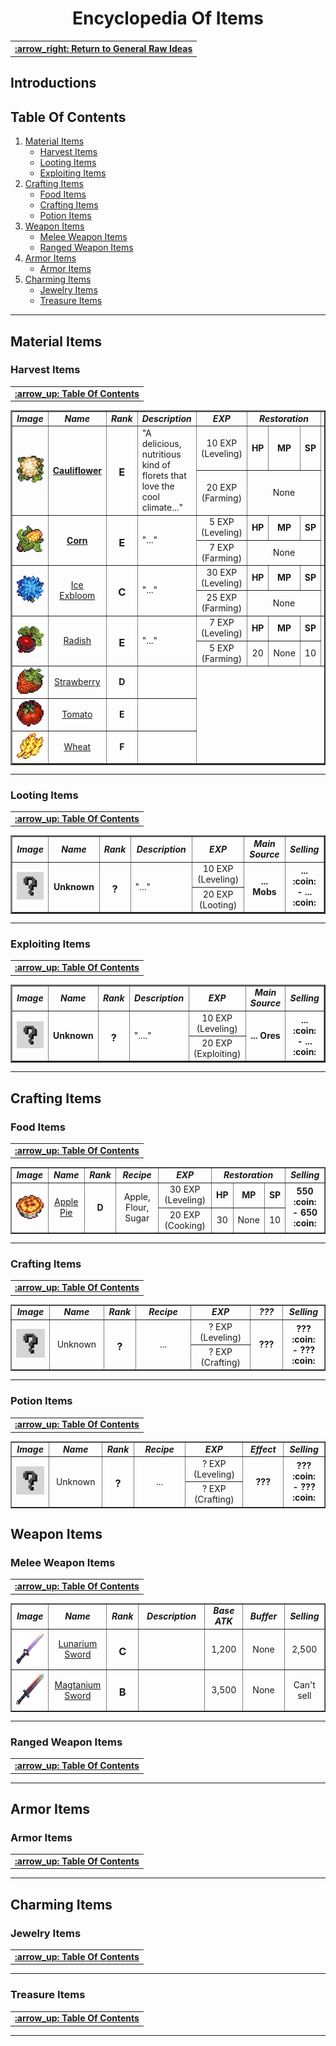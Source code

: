 <div align="center"><h1><b><a id="general-items-list">  Encyclopedia Of Items  </a></b></h1></div>

<div align="right"><table><tr><th><a href="../General-Raw-Ideas-List.md">  :arrow_right: Return to General Raw Ideas  </a></th></tr></table></div>

## Introductions

<!-- --------------------------------------------------------------------------------------------------------------------------------------------------------------------- -->

## Table Of Contents
1. <a href="#material-items"> Material Items </a>
    * <a href="#harvest-items"> Harvest Items </a>
    * <a href="#looting-items"> Looting Items </a>
    * <a href="#exploiting-items"> Exploiting Items </a>
2. <a href="#crafting-items"> Crafting Items </a>
    * <a href="#food-items"> Food Items </a>
    * <a href="#crafting-items"> Crafting Items </a>
    * <a href="#potion-items"> Potion Items </a>
3. <a href="#weapon-items"> Weapon Items </a>
    * <a href="#melee-weapon-items"> Melee Weapon Items </a>
    * <a href="#ranged-weapon-items"> Ranged Weapon Items </a>
4. <a href="#armory-items"> Armor Items </a>
    * <a href="#armor-items"> Armor Items </a>
5. <a href="#charming-items"> Charming Items </a>
    * <a href="#jewelry-items"> Jewelry Items </a>
    * <a href="#treasure-items"> Treasure Items </a>

---

<!-- --------------------------------------------------------------------------------------------------------------------------------------------------------------------- -->

## Material Items 

<!-- --------------------------------------------------------------------------------------------------------------------------------------------------------------------- -->

### Harvest Items 

<div align="right"><table><tr><td><b><a href="#table-of-contents"> :arrow_up: Table Of Contents </a></b></td></tr></table></div>

<div align="left">
<table border="2">
   <tr>
      <td width="75"><b><i><div align="center">  Image  </div></i></b></td>
      <td width="150"><b><i><div align="center">  Name  </div></i></b></td>
      <td width="50"><b><i><div align="center">  Rank  </div></i></b></td>
      <td width="300"><b><i><div align="center">  Description  </div></i></b></td>
      <td width="170"><b><i><div align="center">  EXP  </div></i></b></td>
      <td width="180" colspan="3"><b><i><div align="center">   Restoration   </div></i></b></td>
      <td width="100"><b><i><div align="center">  Selling  </div></i></b></td>
   </tr>

   <!-- Cauliflower -->
   <tr>
      <td rowspan="2"><a id="cauliflower"><img src="./Material-Items/Harvest-Items-Images/Cauliflower.png"></a></td>
      <th rowspan="2"><div align="center"><a href="./Material-Items/Harvest-Items-Codes/Cauliflower.md"><b> Cauliflower </b></a></div></td>
      <td rowspan="2"><b><div align="center"><h3> E </h3></div></b></td>
      <td rowspan="2"> "A delicious, nutritious kind of florets that love the cool climate..." </td>
      <td><div align="center">  10 EXP (Leveling)  </div></td>
      <td><b><div align="center">  HP  </div></b></td>
      <td><b><div align="center">  MP  </div></b></td>
      <td><b><div align="center">  SP  </div></b></td>
      <td rowspan="2"><b><div align="center">  150 :coin: <br>- 200 :coin:</br>  </div></td>
   </tr>
   <tr>
      <td><div align="center">  20 EXP (Farming)  </div></td>
      <td colspan="3"><div align="center">  None  </div></td>
   </tr>
   <!-- Corn -->
   <tr>
      <td rowspan="2"><a id="corn"><img src="./Material-Items/Harvest-Items-Images/Corn.png"></a></td>
      <th rowspan="2"><div align="center"><a href="./Material-Items/Harvest-Items-Codes/Corn.md"> Corn </a></div></td>
      <th rowspan="2"><div align="center"><h3> E </h3></div></td>
      <td rowspan="2"> "..." </td>
      <td><div align="center">  5 EXP (Leveling)  </div></td>
      <td><b><div align="center">  HP  </div></b></td>
      <td><b><div align="center">  MP  </div></b></td>
      <td><b><div align="center">  SP  </div></b></td>
      <td rowspan="2"><b><div align="center">  70 :coin: <br>- 120 :coin:</br>  </div></td>
   </tr>
   <tr>
      <td><div align="center">  7 EXP (Farming)  </div></td>
      <td colspan="3"><div align="center">  None  </div></td>
   </tr>
   <!-- Ice Exbloom --> 
   <tr>
      <td rowspan="2"><a id="ice-exbloom"><img src="./Material-Items/Harvest-Items-Images/Globe-Thistle.png"></a></td>
      <td rowspan="2"><div align="center"><a href="./Material-Items/Harvest-Items-Codes/Ice-Exbloom.md"> Ice Exbloom </a></div></td>
      <td rowspan="2"><b><div align="center"><h3> C </h3></div></b></td>
      <td rowspan="2"> "..." </td>
      <td><div align="center">  30 EXP (Leveling)  </div></td>
      <td><b><div align="center">  HP  </div></b></td>
      <td><b><div align="center">  MP  </div></b></td>
      <td><b><div align="center">  SP  </div></b></td>
      <td rowspan="2"><b><div align="center">  340 :coin: <br>- 440 :coin:</br>  </div></td>
   </tr> 
   <tr>
      <td><div align="center">  25 EXP (Farming)  </div></td>
      <td colspan="3"><div align="center">  None  </div></td>
   </tr>
   <!-- Radish -->
   <tr>
      <td rowspan="2"><a id="radish"><img src="./Material-Items/Harvest-Items-Images/Radish.png"></a></td>
      <td rowspan="2"><div align="center"><a href="./Material-Items/Harvest-Items-Codes/Radish.md"> Radish </a></div></td>
      <td rowspan="2"><b><div align="center"><h3> E </h3></div></b></td>
      <td rowspan="2"> "..." </td>
      <td><div align="center">  7 EXP (Leveling)  </div></td>
      <td><b><div align="center">  HP  </div></b></td>
      <td><b><div align="center">  MP  </div></b></td>
      <td><b><div align="center">  SP  </div></b></td>
      <td rowspan="2"><b><div align="center">  100 :coin: <br>- 150 :coin:</br>  </div></td>
   </tr> 
   <tr>
      <td><div align="center">  5 EXP (Farming)  </div></td>
      <td><div align="center">  20  </div></td>
      <td><div align="center">  None  </div></td>
      <td><div align="center">  10  </div></td>
   </tr>
         
   <tr>
      <td><a id="strawberry"><img src="./Material-Items/Harvest-Items-Images/Strawberry.png"></td>
      <td><div align="center"><a href="./Material-Items/Harvest-Items-Codes/Strawberry.md"> Strawberry </a></div></td>
      <td><b><div align="center"> D </div></b></td>
      <td></td>
   </tr>
   <tr>
      <td><a id="tomato"><img src="./Material-Items/Harvest-Items-Images/Tomato.png"></a></td>
      <td><div align="center"><a href="./Material-Items/Harvest-Items-Codes/Tomato.md"> Tomato </a></div></td>
      <td><b><div align="center"> E </div></b></td>
      <td></td>
   </tr>
   <tr>
      <td><a id="wheat"><img src="./Material-Items/Harvest-Items-Images/Wheat.png"></td>
      <td><div align="center"><a href="./Material-Items/Harvest-Items-Codes/Wheat.md"> Wheat </a></div></td>
      <td><b><div align="center"> F </div></b></td>
      <td></td>
   </tr>
</table>
</div>


---

<!-- --------------------------------------------------------------------------------------------------------------------------------------------------------------------- -->

### Looting Items

<div align="right"><table><tr><td><b><a href="#table-of-contents"> :arrow_up: Table Of Contents </a></b></td></tr></table></div>

<div align="left">
<table border="2">
   <tr>
      <td width="75"><b><i><div align="center">  Image  </div></i></b></td>
      <td width="150"><b><i><div align="center">  Name  </div></i></b></td>
      <td width="50"><b><i><div align="center">  Rank  </div></i></b></td>
      <td width="300"><b><i><div align="center">  Description  </div></i></b></td>
      <td width="200"><b><i><div align="center">  EXP  </div></i></b></td>
      <td width="150"><b><i><div align="center">   Main Source   </div></i></b></td>
      <td width="100"><b><i><div align="center">  Selling  </div></i></b></td>
   </tr>

   <!-- Testing -->
   <tr>
      <td rowspan="2"><img src="../Temporary-Files/Unknown.png"></td>
      <td rowspan="2"><div align="center"><b> Unknown </b></div></td>
      <td rowspan="2"><b><div align="center"><h3> ? </h3></div></b></td>
      <td rowspan="2"> "..." </td>
      <td><div align="center">  10 EXP (Leveling)  </div></td>
      <td rowspan="2"><b><div align="center">  ... Mobs  </div></b></td>
      <td rowspan="2"><b><div align="center">  ... :coin: <br>- ... :coin:</br>  </div></td>
   </tr>
   <tr>
      <td><div align="center">  20 EXP (Looting)  </div></td>
   </tr>
</table>
</div>
         
---

<!-- --------------------------------------------------------------------------------------------------------------------------------------------------------------------- -->

### Exploiting Items

<div align="right"><table><tr><td><b><a href="#table-of-contents"> :arrow_up: Table Of Contents </a></b></td></tr></table></div>

<div align="left">
<table border="2">
   <tr>
      <td width="75"><b><i><div align="center">  Image  </div></i></b></td>
      <td width="150"><b><i><div align="center">  Name  </div></i></b></td>
      <td width="50"><b><i><div align="center">  Rank  </div></i></b></td>
      <td width="300"><b><i><div align="center">  Description  </div></i></b></td>
      <td width="200"><b><i><div align="center">  EXP  </div></i></b></td>
      <td width="150"><b><i><div align="center">   Main Source   </div></i></b></td>
      <td width="100"><b><i><div align="center">  Selling  </div></i></b></td>
   </tr>

   <!-- Testing -->
   <tr>
      <td rowspan="2"><img src="../Temporary-Files/Unknown.png"></td>
      <td rowspan="2"><div align="center"><b> Unknown </b></div></td>
      <td rowspan="2"><b><div align="center"><h3> ? </h3></div></b></td>
      <td rowspan="2"> "...." </td>
      <td><div align="center">  10 EXP (Leveling)  </div></td>
      <td rowspan="2"><b><div align="center">  ... Ores  </div></b></td>
      <td rowspan="2"><b><div align="center">  ... :coin: <br>- ... :coin:</br>  </div></td>
   </tr>
   <tr>
      <td><div align="center">  20 EXP (Exploiting)  </div></td>
   </tr>
</table>
</div>

---

<!-- --------------------------------------------------------------------------------------------------------------------------------------------------------------------- -->

## Crafting Items

<!-- --------------------------------------------------------------------------------------------------------------------------------------------------------------------- -->

### Food Items

<div align="right"><table><tr><td><b><a href="#table-of-contents"> :arrow_up: Table Of Contents </a></b></td></tr></table></div>

<div align="left">
<table border="1">
   <tr>
      <td width="75"><b><i><div align="center">  Image  </div></i></b></td>
      <td width="150"><b><i><div align="center">  Name  </div></i></b></td>
      <td width="50"><b><i><div align="center">  Rank  </div></i></b></td>
      <td width="300"><b><i><div align="center">  Recipe  </div></i></b></td>
      <td width="200"><b><i><div align="center">  EXP  </div></i></b></td>
      <td width="150" colspan="3"><b><i><div align="center">   Restoration   </div></i></b></td>
      <td width="100"><b><i><div align="center">  Selling  </div></i></b></td>
   </tr>

   
   <tr>
      <td rowspan="2"><a id="apple-pie"><img src="./Crafting-Items/Food-Items-Images/Apple-Pie.png"></a></td>
      <td rowspan="2"><div align="center"><a href="./Food-Items-Codes/Apple-Pie.md"> Apple Pie </a></div></td>
      <td rowspan="2"><b><div align="center"> D </div></b></td>
      <td rowspan="2"><div align="center"> Apple, Flour, Sugar </div></td>
      <td><div align="center">  30 EXP (Leveling)  </div></td>
      <td><b><div align="center">  HP  </div></b></td>
      <td><b><div align="center">  MP  </div></b></td>
      <td><b><div align="center">  SP  </div></b></td>
      <td rowspan="2"><b><div align="center">  550 :coin: <br>- 650 :coin:</br>  </div></td>
   </tr>
   <tr>
      <td><div align="center">  20 EXP (Cooking)  </div></td>
      <td><div align="center">  30  </div></td>
      <td><div align="center">  None  </div></td>
      <td><div align="center">  10  </div></td>
   </tr>
</table>
</div>
<!--
   <tr>
      <td><a id="baked-carp"><img src="./Crafting-Items/Food-Items-Images/Baked-Carp.png"></td>
      <td><strike><div align="center"><a href="./Food-Items-Codes/Baked-Carp.md"> Baked Carp </a></div></strike></td>
      <td><strike><b><div align="center"> C </div></b></strike></td>
      <td><strike><div align="center"> Carp, Salt, Onion, Butter, Lemon </div></strike></td>
   </tr>
   <tr>
      <td><a id="baked-fish"><img src="./Crafting-Items/Food-Items-Images/Baked-Fish.png"></td>
      <td><div align="center"><a href="./Food-Items-Codes/Baked-Fish.md"> Baked Fish </a></div></td>
      <td><b><div align="center"> C </div></b></td>
      <td><div align="center"> Any Fish, Salt, Onion, Butter, Lemon </div></td>
   </tr> 
   <tr>
      <td><a id="bread"><img src="./Crafting-Items/Food-Items-Images/Bread.png"></td>
      <td><div align="center"><a href="./Food-Items-Codes/Bread.md"> Bread </a></div></td>
      <td><b><div align="center"> C </div></b></td>
      <td><div align="center"> Flour </div></td>
   </tr>
   <tr>
      <td><a id="candied-yams"><img src="./Crafting-Items/Food-Items-Images/Candied-Yams.png"></td>
      <td><div align="center"><a href="./Food-Items-Codes/Candied-Yams.md"> Candied Yams </a></div></td>
      <td><div align="center"><b><div align="center"> C </div></b></td>
      <td><div align="center"> Sweet Potato, Butter, Sugar </div></td>
   </tr>
   <tr>
      <td><a id="cheese-cauliflower"><img src="./Crafting-Items/Food-Items-Images/Cheese-Cauliflower.png"></a></td>
      <td><div align="center"><a href="./Food-Items-Codes/Cheese-Cauliflower.md"> Cheese Cauliflower </a></div></td>
      <td><b><div align="center"> C </div></b></td>
      <td><div align="center"> 
         <a href="./Material-Items/Harvest-Items-Codes/Cauliflower.md"><img src="./Material-Items/Harvest-Items-Images/Cauliflower.png" width="40" height="40"></a>
         Milk, Flour, Butter, Cheese, Salt
      </div></td>
   </tr>
   <tr>
      <td><a id="chocolate-cake"><img src="./Crafting-Items/Food-Items-Images/Chocolate-Cake.png"></td>
      <td><div align="center"><a href="./Food-Items-Codes/Chocolate-Cake.md"> Chocolate Cake </a></div></td>
      <td><b><div align="center"> C </div></b></td>
      <td><div align="center"> Chocolate, Flour, Egg, Cream, Sugar </div></td>
   </tr>
   <tr>
      <td><a id="cookies"><img src="./Crafting-Items/Food-Items-Images/Cookies.png"></td>
      <td><div align="center"><a href="./Food-Items-Codes/Cookies.md"> Cookies </a></div></td>
      <td><b><div align="center"> C </div></b></td>
      <td><div align="center"> Butter, Egg, Salt, Flour </div></td>
   </tr> 
   <tr>
      <td><a id="cream-cake"><img src="./Crafting-Items/Food-Items-Images/Cream-Cake.png"></td>
      <td><div align="center"><a href="./Food-Items-Codes/Cream-Cake.md"> Cream Cake </a></div></td>
      <td><b><div align="center"> C </div></b></td>
      <td><div align="center"> 
         <a href="./Harvest-Items-Codes/Strawberry.md"><img src="./Material-Items/Harvest-Items-Images/Strawberry.png" width="40" height="40"></a>
         Cream, Flour, Egg, Sugar 
      </div></td>
   </tr>
   <tr>
      <td><a id="crispy-sea-bass"><img src="./Crafting-Items/Food-Items-Images/Crispy-Sea-Bass.png"></a></td>
      <td><div align="center"><a href="./Food-Items-Codes/Crispy-Sea-Bass.md"> Crispy Sea Bass </a></div></td>
      <td><b><div align="center"> C </div></b></td>
      <td><div align="center"> Cooking Oil, Butter, Sea Bass, Salt, Chili Pepper, Garlic </div></td>
   </tr>
   <tr>
      <td><a id="fish-taco"><img src="./Crafting-Items/Food-Items-Images/Fish-Taco.png"></a></td>
      <td><div align="center"><a href="./Food-Items-Codes/Fish-Taco.md"> Fish Taco </a></div></td>
      <td><b><div align="center"> C </div></b></td>
      <td><div align="center"> 
         <a href="./Harvest-Items-Codes/Corn.md"><img src="./Material-Items/Harvest-Items-Images/Corn.png" width="40" height="40"></a>
         Any Fish, Chili Pepper, Onion, Olive Oil, Cabbage 
      </div></td>
   </tr>
   <tr>
      <td><a id="fried-calamari"><img src="./Crafting-Items/Food-Items-Images/Fried-Calamari.png"></a></td>
      <td><div align="center"><a href="./Food-Items-Codes/Fried-Calamari.md"> Fried Calamari </a></div></td>
      <td><b><div align="center"> C </div></b></td>
      <td><div align="center"> Squid, Flour, Olive Oil, Salt </div></td>
   </tr>        
   <tr>
      <td><a id="fried-eggs"><img src="./Crafting-Items/Food-Items-Images/Fried-Eggs.png"></a></td>
      <td><div align="center"><a href="./Food-Items-Codes/Fried-Eggs.md"> Fried Eggs </a></div></td>
      <td><b><div align="center"> C </div></b></td>
      <td><div align="center"> Egg </div></td>
   </tr>
   <tr>
      <td><a id="fried-mushroom"><img src="./Crafting-Items/Food-Items-Images/Fried-Mushroom.png"></a></td>
      <td><div align="center"><a href="./Food-Items-Codes/Fried-Mushroom.md"> Fried Mushroom </a></div></td>
      <td><b><div align="center"> C </div></b></td>
      <td><div align="center"> Olive Oil, Mushroom </div></td>
   </tr>
   <tr>
      <td><a id="garlic-butter-salmon"><img src="./Crafting-Items/Food-Items-Images/Garlic-Butter-Salmon.png"></a></td>
      <td><div align="center"><a href="./Food-Items-Codes/Garlic-Butter-Salmon.md"> Garlic Butter Salmon </a></div></td>
      <td><b><div align="center"> C </div></b></td>
      <td><div align="center"> Salmon, Garlic, Salt, Butter, Olive Oil </div></td>
   </tr>
   <tr>
      <td><a id="grilled-starfish"><img src="./Crafting-Items/Food-Items-Images/Grilled-Starfish.png"></a></td>
      <td><div align="center"><a href="./Food-Items-Codes/Grilled-Starfish.md"> Grilled Starfish </a></div></td>
      <td><b><div align="center"> C </div></b></td>
      <td><div align="center"> Starfish, Salt </div></td>
   </tr>
   <tr>
      <td><a id="hashbrowns"><img src="./Crafting-Items/Food-Items-Images/Hashbrowns.png"></a></td>
      <td><div align="center"><a href="./Food-Items-Codes/Hashbrowns.md"> Hashbrowns </a></div></td>
      <td><b><div align="center"> C </div></b></td>
      <td><div align="center"> Potato, Flour, Onion, Egg, Olive Oil, Salt </div></td>
   </tr>
   <tr>
      <td><a id="omelet"><img src="./Crafting-Items/Food-Items-Images/Omelet.png"></a></td>
      <td><div align="center"><a href="./Food-Items-Codes/Omelet.md"> Omelet </a></div></td>
      <td><b><div align="center"> C </div></b></td>
      <td><div align="center"> Egg, Butter </div></td>
   </tr>
   <tr>
      <td><a id="pancakes-with-egg"><img src="./Crafting-Items/Food-Items-Images/Pancakes-With-Egg.png"></a></td>
      <td><div align="center"><a href="./Food-Items-Codes/Pancakes-With-Egg.md"> Pancakes With Egg </a></div></td>
      <td><b><div align="center"> C </div></b></td>
      <td><div align="center"> Egg, Flour, Sugar, Salt, Fried Eggs, Olive Oil </div></td>
   </tr>
   <tr>
      <td><a id="pancakes"><img src="./Crafting-Items/Food-Items-Images/Pancakes.png"></a></td>
      <td><div align="center"><a href="./Food-Items-Codes/Pancakes.md"> Pancakes </a></div></td>
      <td><b><div align="center"> C </div></b></td>
      <td><div align="center"> Egg, Flour, Sugar, Salt, Olive Oil </div></td>
   </tr>
   <tr>
      <td><a id="parsnip-soup"><img src="./Crafting-Items/Food-Items-Images/Parsnip-Soup.png"></a></td>
      <td><div align="center"><a href="./Food-Items-Codes/Parsnip-Soup.md"> Parsnip Soup </a></div></td>
      <td><b><div align="center"> C </div></b></td>
      <td><div align="center"> Parsnip, Olive Oil, Garlic, Salt </div></td>
   </tr>
   <tr>
      <td><a id="pepper-pizza"><img src="./Crafting-Items/Food-Items-Images/Pepper-Pizza.png"></a></td>
      <td><div align="center"><a href="./Food-Items-Codes/Pepper-Pizza.md"> Pepper Pizza </a></div></td>
      <td><b><div align="center"> C </div></b></td>
      <td><div align="center"> Bell Pepper, Olive Oil, Flour, Sausage, Salt </div></td>
   </tr>
   <tr>
      <td><a id="salad"><img src="./Crafting-Items/Food-Items-Images/Salad.png"></a></td>
      <td><div align="center"><a href="./Food-Items-Codes/Salad.md"> Salad </a></div></td>
      <td><b><div align="center"> C </div></b></td>
      <td><div align="center"> 
         <a href="./Harvest-Items-Codes/Tomato.md"><img src="./Material-Items/Harvest-Items-Images/Tomato.png" width="40" height="40"></a>
         Bell Pepper, Egg, Lettuce 
      </div></td>
   </tr>
   <tr>
      <td><a id="salmon-soup"><img src="./Crafting-Items/Food-Items-Images/Salmon-Soup.png"></a></td>
      <td><div align="center"><a href="./Food-Items-Codes/Salmon-Soup.md"> Salmon Soup </a></div></td>
      <td><b><div align="center"> C </div></b></td>
      <td><div align="center"> Onion, Garlic, Salmon, 
         <a href="./Harvest-Items-Codes/Tomato.md"><img src="./Material-Items/Harvest-Items-Images/Tomato.png" width="40" height="40"></a>
         /Potato/Carrot, Lemon 
      </div></td>
   </tr>
   <tr>
      <td><a id="spaghetti"><img src="./Crafting-Items/Food-Items-Images/Spaghetti.png"></a></td>
      <td><div align="center"><a href="./Food-Items-Codes/Spaghetti.md"> Spaghetti </a></div></td>
      <td><b><div align="center"> C </div></b></td>
      <td><div align="center"> 
         <a href="./Harvest-Items-Codes/Tomato.md"><img src="./Material-Items/Harvest-Items-Images/Tomato.png" width="40" height="40"></a>
         Pork/Beef, Flour, Egg, Salt 
      </div></td>
   </tr>
   <tr>
      <td><a id="stir-fried-bBeans"><img src="./Crafting-Items/Food-Items-Images/Stir-Fried-Beans.png"></a></td>
      <td><div align="center"><a href="./Food-Items-Codes/Stir-Fried-Beans.md"> Stir Fried Beans </a></div></td>
      <td><b><div align="center"> C </div></b></td>
      <td><div align="center"> Beans, Olive Oil, Salt </div></td>
   </tr>
   <tr>
      <td><a id="tom-kha-soup"><img src="./Crafting-Items/Food-Items-Images/Tom-Kha-Soup.png"></a></td>
      <td><div align="center"><a href="./Food-Items-Codes/Tom-Kha-Soup.md"> Tom Kha Soup </a></div></td>
      <td><b><div align="center"> C </div></b></td>
      <td><div align="center"> Chicken, Egg, Potato, Butter </div></td>
   </tr>
   <tr>
      <td><a id="vegetable-stew"><img src="./Crafting-Items/Food-Items-Images/Vegetable-Stew.png"></a></td>
      <td><div align="center"><a href="./Food-Items-Codes/Vegetable-Stew.md"> Vegetable Stew </a></div></td>
      <td><b><div align="center"> C </div></b></td>
      <td><div align="center"> Potato, 
         <a href="./Harvest-Items-Codes/Tomato.md"><img src="./Material-Items/Harvest-Items-Images/Tomato.png" width="40" height="40"></a>
         Carrot 
      </div></td>
   </tr>
   <tr>
      <td><a id=""><img src="../Items-Images/Food-Items/.png"></a></td>
      <td><div align="center"><a href="./Food-Items-Codes/.md">  </a></div></td>
      <td><b><div align="center"> C </div></b></td>
      <td><div align="center">  </div></td>
   </tr>
</table>
</div>
-->

---

<!-- --------------------------------------------------------------------------------------------------------------------------------------------------------------------- -->

### Crafting Items

<div align="right"><table><tr><td><b><a href="#table-of-contents"> :arrow_up: Table Of Contents </a></b></td></tr></table></div>

<div align="left">
<table border="1">
   <tr>
      <td width="75"><b><i><div align="center">  Image  </div></i></b></td>
      <td width="150"><b><i><div align="center">  Name  </div></i></b></td>
      <td width="50"><b><i><div align="center">  Rank  </div></i></b></td>
      <td width="300"><b><i><div align="center">  Recipe  </div></i></b></td>
      <td width="200"><b><i><div align="center">  EXP  </div></i></b></td>
      <td width="150"><b><i><div align="center">   ???   </div></i></b></td>
      <td width="100"><b><i><div align="center">  Selling  </div></i></b></td>
   </tr>

   
   <tr>
      <td rowspan="2"><img src="../Temporary-Files/Unknown.png"></td>
      <td rowspan="2"><div align="center"> Unknown </div></td>
      <td rowspan="2"><b><div align="center"><h3> ? </h3></div></b></td>
      <td rowspan="2"><div align="center"> ... </div></td>
      <td><div align="center">  ? EXP (Leveling)  </div></td>
      <td  rowspan="2"><b><div align="center">  ???  </div></b></td>
      <td rowspan="2"><b><div align="center">  ??? :coin: <br>- ??? :coin:</br>  </div></td>
   </tr>
   <tr>
      <td><div align="center">  ? EXP (Crafting)  </div></td>
   </tr>
</table>
</div>
         
---

<!-- --------------------------------------------------------------------------------------------------------------------------------------------------------------------- -->

### Potion Items

<div align="right"><table><tr><td><b><a href="#table-of-contents"> :arrow_up: Table Of Contents </a></b></td></tr></table></div>

<div align="left">
<table border="1">
   <tr>
      <td width="75"><b><i><div align="center">  Image  </div></i></b></td>
      <td width="150"><b><i><div align="center">  Name  </div></i></b></td>
      <td width="50"><b><i><div align="center">  Rank  </div></i></b></td>
      <td width="300"><b><i><div align="center">  Recipe  </div></i></b></td>
      <td width="200"><b><i><div align="center">  EXP  </div></i></b></td>
      <td width="150"><b><i><div align="center">   Effect   </div></i></b></td>
      <td width="100"><b><i><div align="center">  Selling  </div></i></b></td>
   </tr>

   
   <tr>
      <td rowspan="2"><img src="../Temporary-Files/Unknown.png"></td>
      <td rowspan="2"><div align="center"> Unknown </div></td>
      <td rowspan="2"><b><div align="center"><h3> ? </h3></div></b></td>
      <td rowspan="2"><div align="center"> ... </div></td>
      <td><div align="center">  ? EXP (Leveling)  </div></td>
      <td  rowspan="2"><b><div align="center">  ???  </div></b></td>
      <td rowspan="2"><b><div align="center">  ??? :coin: <br>- ??? :coin:</br>  </div></td>
   </tr>
   <tr>
      <td><div align="center">  ? EXP (Crafting)  </div></td>
   </tr>
</table>
</div>
         
<!-- --------------------------------------------------------------------------------------------------------------------------------------------------------------------- -->

## Weapon Items

<!-- --------------------------------------------------------------------------------------------------------------------------------------------------------------------- -->

### Melee Weapon Items

<div align="right"><table><tr><td><b><a href="#table-of-contents"> :arrow_up: Table Of Contents </a></b></td></tr></table></div>

<div align="left">
<table border="1">
   <tr>
      <td width="75"><b><i><div align="center">  Image  </div></i></b></td>
      <td width="150"><b><i><div align="center">  Name  </div></i></b></td>
      <td width="50"><b><i><div align="center">  Rank  </div></i></b></td>
      <td width="300"><b><i><div align="center">  Description  </div></i></b></td>
      <td width="150"><b><i><div align="center">  Base ATK  </div></i></b></td>
      <td width="200"><b><i><div align="center">  Buffer  </div></i></b></td>
      <td width="100"><b><i><div align="center">  Selling  </div></i></b></td>
   </tr>

   
   <tr>
      <td><a id="lunarium-sword"><img src="./Weapon-Items/Melee-Weapon-Images/Short-Sword/Lunarium-Sword.png" width="50" height="50"></a></td>
      <td><div align="center"><a href="./Weapon-Items/Melee-Weapon-Codes/Short-Sword/Lunarium-Sword.md"> Lunarium Sword </a></div></td>
      <td><b><div align="center"><h3> C </h3></div></b></td>
      <td></td>
      <td><div align="center"> 1,200 </div></td>
      <td><div align="center"> None </div></td>
      <td><div align="center"> 2,500 </div></td>
   </tr>
   <tr>
      <td><a id="magtannium-sword"><img src="./Weapon-Items/Melee-Weapon-Images/Short-Sword/Magtanium-Sword.png" width="50" height="50"></a></td>
      <td><div align="center"><a href="./Weapon-Items/Melee-Weapon-Codes/Short-Sword/Lunarium-Sword.md"> Magtanium Sword </a></div></td>
      <td><b><div align="center"><h3> B </h3></div></b></td>
      <td></td>
      <td><div align="center"> 3,500 </div></td>
      <td><div align="center"> None </div></td>
      <td><div align="center"> Can't sell </div></td>
   </tr>
</table>
</div>
         
---

<!-- --------------------------------------------------------------------------------------------------------------------------------------------------------------------- -->

### Ranged Weapon Items

<div align="right"><table><tr><td><b><a href="#table-of-contents"> :arrow_up: Table Of Contents </a></b></td></tr></table></div>

---

<!-- --------------------------------------------------------------------------------------------------------------------------------------------------------------------- -->

<a id="armory-items"><h2> Armor Items </h2></a>

<!-- --------------------------------------------------------------------------------------------------------------------------------------------------------------------- -->

### Armor Items

<div align="right"><table><tr><td><b><a href="#table-of-contents"> :arrow_up: Table Of Contents </a></b></td></tr></table></div>

---

<!-- --------------------------------------------------------------------------------------------------------------------------------------------------------------------- -->

## Charming Items

<!-- --------------------------------------------------------------------------------------------------------------------------------------------------------------------- -->

### Jewelry Items

<div align="right"><table><tr><td><b><a href="#table-of-contents"> :arrow_up: Table Of Contents </a></b></td></tr></table></div>

---

<!-- --------------------------------------------------------------------------------------------------------------------------------------------------------------------- -->

### Treasure Items

<div align="right"><table><tr><td><b><a href="#table-of-contents"> :arrow_up: Table Of Contents </a></b></td></tr></table></div>

---
